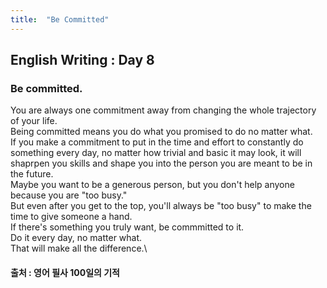 ```yaml
---
title:  "Be Committed"
---
```


## English Writing : Day 8

### Be committed.

You are always one commitment away from changing the whole trajectory of your life.\
Being committed means you do what you promised to do no matter what.\
If you make a commitment to put in the time and effort to constantly do something every day, no matter how trivial and basic it may look, it will shaprpen you skills and shape you into the person you are meant to be in the future.\
Maybe you want to be a generous person, but you don't help anyone because you are "too busy."\
But even after you get to the top, you'll always be "too busy" to make the time to give someone a hand.\
If there's something you truly want, be commmitted to it.\
Do it every day, no matter what.\
That will make all the difference.\

#### 출처 : 영어 필사 100일의 기적
